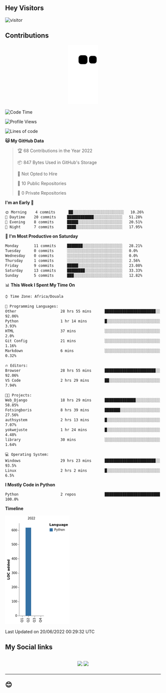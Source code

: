 ## Hey Visitors
![visitor](https://profile-counter.glitch.me/Fotsingboris/count.svg)

## Contributions
<p align="center">
  <img src="https://raw.githubusercontent.com/Fotsingboris/Fotsingboris/output/github-contribution-grid-snake.svg" />
</p>

<!--START_SECTION:waka-->
![Code Time](http://img.shields.io/badge/Code%20Time-43%20hrs%2019%20mins-blue)

![Profile Views](http://img.shields.io/badge/Profile%20Views-121-blue)

![Lines of code](https://img.shields.io/badge/From%20Hello%20World%20I%27ve%20Written-618%20lines%20of%20code-blue)

**🐱 My GitHub Data** 

> 🏆 68 Contributions in the Year 2022
 > 
> 📦 847 Bytes Used in GitHub's Storage 
 > 
> 🚫 Not Opted to Hire
 > 
> 📜 10 Public Repositories 
 > 
> 🔑 0 Private Repositories  
 > 
**I'm an Early 🐤** 

```text
🌞 Morning    4 commits      ██░░░░░░░░░░░░░░░░░░░░░░░   10.26% 
🌆 Daytime    20 commits     ████████████░░░░░░░░░░░░░   51.28% 
🌃 Evening    8 commits      █████░░░░░░░░░░░░░░░░░░░░   20.51% 
🌙 Night      7 commits      ████░░░░░░░░░░░░░░░░░░░░░   17.95%

```
📅 **I'm Most Productive on Saturday** 

```text
Monday       11 commits     ███████░░░░░░░░░░░░░░░░░░   28.21% 
Tuesday      0 commits      ░░░░░░░░░░░░░░░░░░░░░░░░░   0.0% 
Wednesday    0 commits      ░░░░░░░░░░░░░░░░░░░░░░░░░   0.0% 
Thursday     1 commits      ░░░░░░░░░░░░░░░░░░░░░░░░░   2.56% 
Friday       9 commits      █████░░░░░░░░░░░░░░░░░░░░   23.08% 
Saturday     13 commits     ████████░░░░░░░░░░░░░░░░░   33.33% 
Sunday       5 commits      ███░░░░░░░░░░░░░░░░░░░░░░   12.82%

```


📊 **This Week I Spent My Time On** 

```text
⌚︎ Time Zone: Africa/Douala

💬 Programming Languages: 
Other                    28 hrs 55 mins      ███████████████████████░░   92.06% 
Python                   1 hr 14 mins        █░░░░░░░░░░░░░░░░░░░░░░░░   3.93% 
HTML                     37 mins             ░░░░░░░░░░░░░░░░░░░░░░░░░   2.0% 
Git Config               21 mins             ░░░░░░░░░░░░░░░░░░░░░░░░░   1.16% 
Markdown                 6 mins              ░░░░░░░░░░░░░░░░░░░░░░░░░   0.32%

🔥 Editors: 
Browser                  28 hrs 55 mins      ███████████████████████░░   92.06% 
VS Code                  2 hrs 29 mins       ██░░░░░░░░░░░░░░░░░░░░░░░   7.94%

🐱‍💻 Projects: 
Web_Django               18 hrs 29 mins      ██████████████░░░░░░░░░░░   58.85% 
Fotsingboris             8 hrs 39 mins       ███████░░░░░░░░░░░░░░░░░░   27.56% 
authsystem               2 hrs 13 mins       █░░░░░░░░░░░░░░░░░░░░░░░░   7.07% 
yokwejuste               1 hr 24 mins        █░░░░░░░░░░░░░░░░░░░░░░░░   4.48% 
library                  30 mins             ░░░░░░░░░░░░░░░░░░░░░░░░░   1.64%

💻 Operating System: 
Windows                  29 hrs 23 mins      ███████████████████████░░   93.5% 
Linux                    2 hrs 2 mins        █░░░░░░░░░░░░░░░░░░░░░░░░   6.5%

```

**I Mostly Code in Python** 

```text
Python                   2 repos             █████████████████████████   100.0%

```


**Timeline**

![Chart not found](https://raw.githubusercontent.com/Fotsingboris/Fotsingboris/main/charts/bar_graph.png) 


 Last Updated on 20/06/2022 00:29:32 UTC
<!--END_SECTION:waka-->

<h2>My Social links <h2>
<p align="center">
   <a href="https://linkedin.com/in/Fotsingboris-Mathieu"><img src="https://img.shields.io/badge/linkedin-%230077B5.svg?style=for-the-badge&logo=linkedin&logoColor=white"></a>
   <a href="https://instagram.com/Fotsingboris"><img src="https://img.shields.io/badge/instagram-%23E4405F.svg?style=for-the-badge&logo=Instagram&logoColor=white"></a>
  </p>
<hr>
😊
